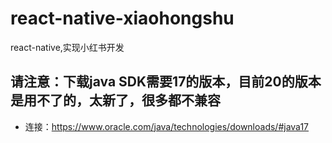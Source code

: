 # react-native-xiaohongshu
react-native,实现小红书开发


## 请注意：下载java SDK需要17的版本，目前20的版本是用不了的，太新了，很多都不兼容
- 连接：https://www.oracle.com/java/technologies/downloads/#java17
